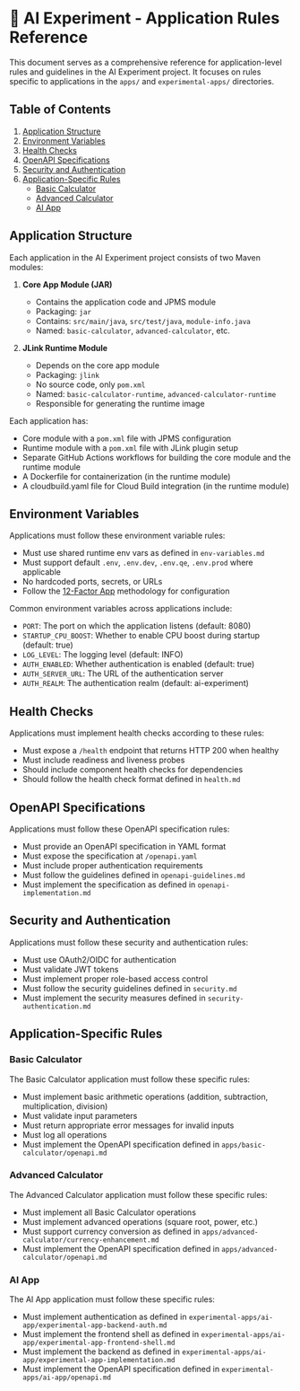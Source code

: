 # 📱 AI Experiment - Application Rules Reference

This document serves as a comprehensive reference for application-level rules and guidelines in the AI Experiment project. It focuses on rules specific to applications in the `apps/` and `experimental-apps/` directories.

## Table of Contents

1. [Application Structure](#application-structure)
2. [Environment Variables](#environment-variables)
3. [Health Checks](#health-checks)
4. [OpenAPI Specifications](#openapi-specifications)
5. [Security and Authentication](#security-and-authentication)
6. [Application-Specific Rules](#application-specific-rules)
   - [Basic Calculator](#basic-calculator)
   - [Advanced Calculator](#advanced-calculator)
   - [AI App](#ai-app)

## Application Structure

Each application in the AI Experiment project consists of two Maven modules:

1. **Core App Module (JAR)**
   - Contains the application code and JPMS module
   - Packaging: `jar`
   - Contains: `src/main/java`, `src/test/java`, `module-info.java`
   - Named: `basic-calculator`, `advanced-calculator`, etc.

2. **JLink Runtime Module**
   - Depends on the core app module
   - Packaging: `jlink`
   - No source code, only `pom.xml`
   - Named: `basic-calculator-runtime`, `advanced-calculator-runtime`
   - Responsible for generating the runtime image

Each application has:
- Core module with a `pom.xml` file with JPMS configuration
- Runtime module with a `pom.xml` file with JLink plugin setup
- Separate GitHub Actions workflows for building the core module and the runtime module
- A Dockerfile for containerization (in the runtime module)
- A cloudbuild.yaml file for Cloud Build integration (in the runtime module)

## Environment Variables

Applications must follow these environment variable rules:

- Must use shared runtime env vars as defined in `env-variables.md`
- Must support default `.env`, `.env.dev`, `.env.qe`, `.env.prod` where applicable
- No hardcoded ports, secrets, or URLs
- Follow the [12-Factor App](https://12factor.net/) methodology for configuration

Common environment variables across applications include:

- `PORT`: The port on which the application listens (default: 8080)
- `STARTUP_CPU_BOOST`: Whether to enable CPU boost during startup (default: true)
- `LOG_LEVEL`: The logging level (default: INFO)
- `AUTH_ENABLED`: Whether authentication is enabled (default: true)
- `AUTH_SERVER_URL`: The URL of the authentication server
- `AUTH_REALM`: The authentication realm (default: ai-experiment)

## Health Checks

Applications must implement health checks according to these rules:

- Must expose a `/health` endpoint that returns HTTP 200 when healthy
- Must include readiness and liveness probes
- Should include component health checks for dependencies
- Should follow the health check format defined in `health.md`

## OpenAPI Specifications

Applications must follow these OpenAPI specification rules:

- Must provide an OpenAPI specification in YAML format
- Must expose the specification at `/openapi.yaml`
- Must include proper authentication requirements
- Must follow the guidelines defined in `openapi-guidelines.md`
- Must implement the specification as defined in `openapi-implementation.md`

## Security and Authentication

Applications must follow these security and authentication rules:

- Must use OAuth2/OIDC for authentication
- Must validate JWT tokens
- Must implement proper role-based access control
- Must follow the security guidelines defined in `security.md`
- Must implement the security measures defined in `security-authentication.md`

## Application-Specific Rules

### Basic Calculator

The Basic Calculator application must follow these specific rules:

- Must implement basic arithmetic operations (addition, subtraction, multiplication, division)
- Must validate input parameters
- Must return appropriate error messages for invalid inputs
- Must log all operations
- Must implement the OpenAPI specification defined in `apps/basic-calculator/openapi.md`

### Advanced Calculator

The Advanced Calculator application must follow these specific rules:

- Must implement all Basic Calculator operations
- Must implement advanced operations (square root, power, etc.)
- Must support currency conversion as defined in `apps/advanced-calculator/currency-enhancement.md`
- Must implement the OpenAPI specification defined in `apps/advanced-calculator/openapi.md`

### AI App

The AI App application must follow these specific rules:

- Must implement authentication as defined in `experimental-apps/ai-app/experimental-app-backend-auth.md`
- Must implement the frontend shell as defined in `experimental-apps/ai-app/experimental-app-frontend-shell.md`
- Must implement the backend as defined in `experimental-apps/ai-app/experimental-app-implementation.md`
- Must implement the OpenAPI specification defined in `experimental-apps/ai-app/openapi.md`